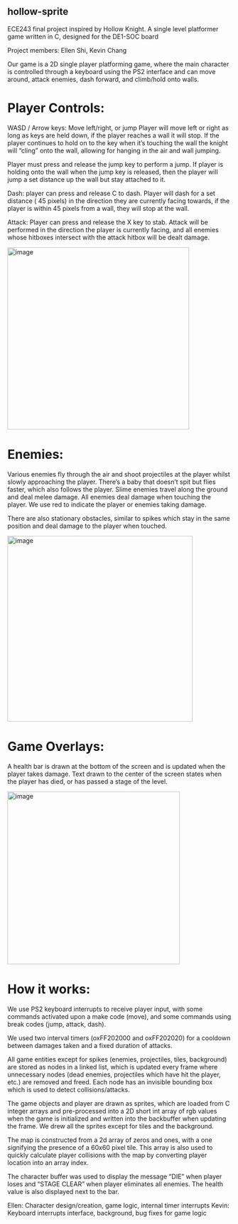 ## hollow-sprite

ECE243 final project inspired by Hollow Knight. A single level platformer game written in C, designed for the DE1-SOC board

Project members: Ellen Shi, Kevin Chang

Our game is a 2D single player platforming game, where the main character is controlled through a keyboard using the PS2 interface and can move around, attack enemies, dash forward, and climb/hold onto walls.


# Player Controls:
WASD / Arrow keys: Move left/right, or jump
Player will move left or right as long as keys are held down, if the player reaches a wall it will stop. If the player continues to hold on to the key when it’s touching the wall the knight will “cling” onto the wall, allowing for hanging in the air and wall jumping.

Player must press and release the jump key to perform a jump. If player is holding onto the wall when the jump key is released, then the player will jump a set distance up the wall but stay attached to it.

Dash: player can press and release C to dash. Player will dash for a set distance ( 45 pixels) in the direction they are currently facing towards, if the player is within 45 pixels from a wall, they will stop at the wall.

Attack: Player can press and release the X key to stab. Attack will be performed in the direction the player is currently facing, and all enemies whose hitboxes intersect with the attack hitbox will be dealt damage.

<img width="409" alt="image" src="https://github.com/kevjchang/hollow-sprite/assets/108161055/63123337-c04b-4c49-a71d-bd9fe9c3a9fe">

# Enemies:
Various enemies fly through the air and shoot projectiles at the player whilst slowly approaching the player. There’s a baby that doesn’t spit but flies faster, which also follows the player. Slime enemies travel along the ground and deal melee damage. All enemies deal damage when touching the player. We use red to indicate the player or enemies taking damage.

There are also stationary obstacles, similar to spikes which stay in the same position and deal damage to the player when touched.

<img width="417" alt="image" src="https://github.com/kevjchang/hollow-sprite/assets/108161055/56a57888-f70d-4f93-b2f2-dc5e461a639f">


# Game Overlays:
A health bar is drawn at the bottom of the screen and is updated when the player takes damage.
Text drawn to the center of the screen states when the player has died, or has passed a stage of the level.

<img width="388" alt="image" src="https://github.com/kevjchang/hollow-sprite/assets/108161055/0ef7302c-ab9d-4836-b91f-533e40ba2cdb">

# How it works:

We use PS2 keyboard interrupts to receive player input, with some commands activated upon a make code (move), and some commands using break codes (jump, attack, dash).

We used two interval timers (oxFF202000 and oxFF202020) for a cooldown between damages taken and a fixed duration of attacks.

All game entities except for spikes (enemies, projectiles, tiles, background) are stored as nodes in a linked list, which is updated every frame where unnecessary nodes (dead enemies, projectiles which have hit the player, etc.) are removed and freed. Each node has an invisible bounding box which is used to detect collisions/attacks.


The game objects and player are drawn as sprites, which are loaded from C integer arrays and pre-processed into a 2D short int array of rgb values when the game is initialized and written into the backbuffer when updating the frame. We drew all the sprites except for tiles and the background.

The map is constructed from a 2d array of zeros and ones, with a one signifying the presence of a 60x60 pixel tile. This array is also used to quickly calculate player collisions with the map by converting player location into an array index.

The character buffer was used to display the message “DIE” when player loses and “STAGE CLEAR” when player eliminates all enemies. The health value is also displayed next to the bar.

Ellen: Character design/creation, game logic, internal timer interrupts
Kevin: Keyboard interrupts interface, background, bug fixes for game logic



